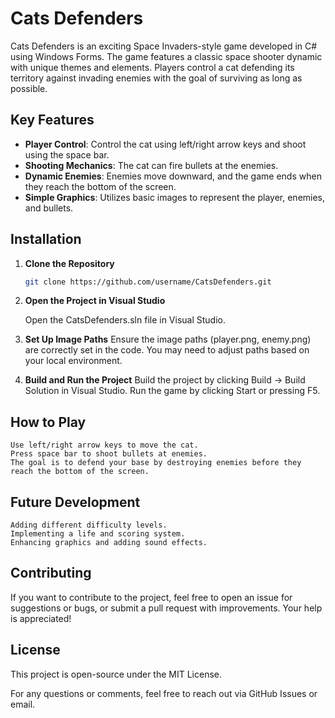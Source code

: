# Cats Defenders

Cats Defenders is an exciting Space Invaders-style game developed in C# using Windows Forms. The game features a classic space shooter dynamic with unique themes and elements. Players control a cat defending its territory against invading enemies with the goal of surviving as long as possible.

## Key Features

- **Player Control**: Control the cat using left/right arrow keys and shoot using the space bar.
- **Shooting Mechanics**: The cat can fire bullets at the enemies.
- **Dynamic Enemies**: Enemies move downward, and the game ends when they reach the bottom of the screen.
- **Simple Graphics**: Utilizes basic images to represent the player, enemies, and bullets.

## Installation

1. **Clone the Repository**

   ```sh
   git clone https://github.com/username/CatsDefenders.git

2. **Open the Project in Visual Studio**

    Open the CatsDefenders.sln file in Visual Studio.

3. **Set Up Image Paths**
    Ensure the image paths (player.png, enemy.png) are correctly set in the code. You may need to adjust paths based on your local environment.

4. **Build and Run the Project**
    Build the project by clicking Build -> Build Solution in Visual Studio.
    Run the game by clicking Start or pressing F5.

## How to Play

    Use left/right arrow keys to move the cat.
    Press space bar to shoot bullets at enemies.
    The goal is to defend your base by destroying enemies before they reach the bottom of the screen.

## Future Development

    Adding different difficulty levels.
    Implementing a life and scoring system.
    Enhancing graphics and adding sound effects.


## Contributing

If you want to contribute to the project, feel free to open an issue for suggestions or bugs, or submit a pull request with improvements. Your help is appreciated!


## License

This project is open-source under the MIT License.

For any questions or comments, feel free to reach out via GitHub Issues or email.

